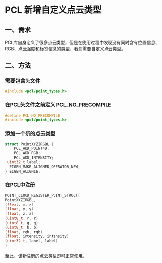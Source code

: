 # PCL 新增自定义点云类型

## 一、需求

PCL库自身定义了很多点云类型，但是在使用过程中发现没有同时含有位置信息、RGB、点云强度和标签信息的类型，我们需要自定义点云类型。

## 二、方法

### 需要包含头文件

```cpp
#include <pcl/point_types.h>
```

### 在PCL头文件之前定义 PCL_NO_PRECOMPILE

```cpp
#define PCL_NO_PRECOMPILE
#include <pcl/point_types.h>
```

### 添加一个新的点云类型

```cpp
struct PointXYZIRGBL {
    PCL_ADD_POINT4D;
    PCL_ADD_RGB;
    PCL_ADD_INTENSITY;
 uint32_t label;
  EIGEN_MAKE_ALIGNED_OPERATOR_NEW;
} EIGEN_ALIGN16;

```

### 在PCL中注册

```cpp
POINT_CLOUD_REGISTER_POINT_STRUCT(
PointXYZIRGBL,
(float, x, x)
(float, y, y)
(float, z, z)
(uint8_t, r, r)
(uint8_t, g, g)
(uint8_t, b, b)
(float, rgb, rgb)
(float, intensity, intensity)
(uint32_t, label, label)
)
```

至此，该新注册的点云类型即可正常使用。
